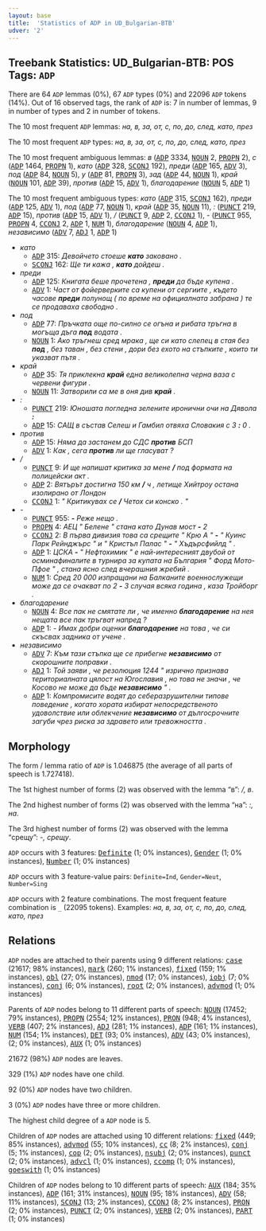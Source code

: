 ```yaml
---
layout: base
title:  'Statistics of ADP in UD_Bulgarian-BTB'
udver: '2'
---
```


## Treebank Statistics: UD_Bulgarian-BTB: POS Tags: `ADP`

There are 64 `ADP` lemmas (0%), 67 `ADP` types (0%) and 22096 `ADP` tokens (14%).
Out of 16 observed tags, the rank of `ADP` is: 7 in number of lemmas, 9 in number of types and 2 in number of tokens.

The 10 most frequent `ADP` lemmas: <em>на, в, за, от, с, по, до, след, като, през</em>

The 10 most frequent `ADP` types:  <em>на, в, за, от, с, по, до, след, като, през</em>

The 10 most frequent ambiguous lemmas: <em>в</em> (<tt><a href="bg_btb-pos-ADP.html">ADP</a></tt> 3334, <tt><a href="bg_btb-pos-NOUN.html">NOUN</a></tt> 2, <tt><a href="bg_btb-pos-PROPN.html">PROPN</a></tt> 2), <em>с</em> (<tt><a href="bg_btb-pos-ADP.html">ADP</a></tt> 1464, <tt><a href="bg_btb-pos-PROPN.html">PROPN</a></tt> 1), <em>като</em> (<tt><a href="bg_btb-pos-ADP.html">ADP</a></tt> 328, <tt><a href="bg_btb-pos-SCONJ.html">SCONJ</a></tt> 192), <em>преди</em> (<tt><a href="bg_btb-pos-ADP.html">ADP</a></tt> 165, <tt><a href="bg_btb-pos-ADV.html">ADV</a></tt> 3), <em>под</em> (<tt><a href="bg_btb-pos-ADP.html">ADP</a></tt> 84, <tt><a href="bg_btb-pos-NOUN.html">NOUN</a></tt> 5), <em>у</em> (<tt><a href="bg_btb-pos-ADP.html">ADP</a></tt> 81, <tt><a href="bg_btb-pos-PROPN.html">PROPN</a></tt> 3), <em>зад</em> (<tt><a href="bg_btb-pos-ADP.html">ADP</a></tt> 44, <tt><a href="bg_btb-pos-NOUN.html">NOUN</a></tt> 1), <em>край</em> (<tt><a href="bg_btb-pos-NOUN.html">NOUN</a></tt> 101, <tt><a href="bg_btb-pos-ADP.html">ADP</a></tt> 39), <em>против</em> (<tt><a href="bg_btb-pos-ADP.html">ADP</a></tt> 15, <tt><a href="bg_btb-pos-ADV.html">ADV</a></tt> 1), <em>благодарение</em> (<tt><a href="bg_btb-pos-NOUN.html">NOUN</a></tt> 5, <tt><a href="bg_btb-pos-ADP.html">ADP</a></tt> 1)

The 10 most frequent ambiguous types:  <em>като</em> (<tt><a href="bg_btb-pos-ADP.html">ADP</a></tt> 315, <tt><a href="bg_btb-pos-SCONJ.html">SCONJ</a></tt> 162), <em>преди</em> (<tt><a href="bg_btb-pos-ADP.html">ADP</a></tt> 125, <tt><a href="bg_btb-pos-ADV.html">ADV</a></tt> 1), <em>под</em> (<tt><a href="bg_btb-pos-ADP.html">ADP</a></tt> 77, <tt><a href="bg_btb-pos-NOUN.html">NOUN</a></tt> 1), <em>край</em> (<tt><a href="bg_btb-pos-ADP.html">ADP</a></tt> 35, <tt><a href="bg_btb-pos-NOUN.html">NOUN</a></tt> 11), <em>:</em> (<tt><a href="bg_btb-pos-PUNCT.html">PUNCT</a></tt> 219, <tt><a href="bg_btb-pos-ADP.html">ADP</a></tt> 15), <em>против</em> (<tt><a href="bg_btb-pos-ADP.html">ADP</a></tt> 15, <tt><a href="bg_btb-pos-ADV.html">ADV</a></tt> 1), <em>/</em> (<tt><a href="bg_btb-pos-PUNCT.html">PUNCT</a></tt> 9, <tt><a href="bg_btb-pos-ADP.html">ADP</a></tt> 2, <tt><a href="bg_btb-pos-CCONJ.html">CCONJ</a></tt> 1), <em>-</em> (<tt><a href="bg_btb-pos-PUNCT.html">PUNCT</a></tt> 955, <tt><a href="bg_btb-pos-PROPN.html">PROPN</a></tt> 4, <tt><a href="bg_btb-pos-CCONJ.html">CCONJ</a></tt> 2, <tt><a href="bg_btb-pos-ADP.html">ADP</a></tt> 1, <tt><a href="bg_btb-pos-NUM.html">NUM</a></tt> 1), <em>благодарение</em> (<tt><a href="bg_btb-pos-NOUN.html">NOUN</a></tt> 4, <tt><a href="bg_btb-pos-ADP.html">ADP</a></tt> 1), <em>независимо</em> (<tt><a href="bg_btb-pos-ADV.html">ADV</a></tt> 7, <tt><a href="bg_btb-pos-ADJ.html">ADJ</a></tt> 1, <tt><a href="bg_btb-pos-ADP.html">ADP</a></tt> 1)


* <em>като</em>
  * <tt><a href="bg_btb-pos-ADP.html">ADP</a></tt> 315: <em>Девойчето стоеше <b>като</b> заковано .</em>
  * <tt><a href="bg_btb-pos-SCONJ.html">SCONJ</a></tt> 162: <em>Ще ти кажа , <b>като</b> дойдеш .</em>
* <em>преди</em>
  * <tt><a href="bg_btb-pos-ADP.html">ADP</a></tt> 125: <em>Книгата беше прочетена , <b>преди</b> да бъде купена .</em>
  * <tt><a href="bg_btb-pos-ADV.html">ADV</a></tt> 1: <em>Част от фойерверките са купени от сергиите , където часове <b>преди</b> полунощ ( по време на официалната забрана ) те се продаваха свободно .</em>
* <em>под</em>
  * <tt><a href="bg_btb-pos-ADP.html">ADP</a></tt> 77: <em>Пръчката още по-силно се огъна и рибата тръгна в могъща дъга <b>под</b> водата .</em>
  * <tt><a href="bg_btb-pos-NOUN.html">NOUN</a></tt> 1: <em>Ако тръгнеш сред мрака , ще си като слепец в стая без <b>под</b> , без таван , без стени , дори без ехото на стъпките , които ти указват пътя .</em>
* <em>край</em>
  * <tt><a href="bg_btb-pos-ADP.html">ADP</a></tt> 35: <em>Тя приклекна <b>край</b> една великолепна черна ваза с червени фигури .</em>
  * <tt><a href="bg_btb-pos-NOUN.html">NOUN</a></tt> 11: <em>Затворили са ме в оня див <b>край</b> .</em>
* <em>:</em>
  * <tt><a href="bg_btb-pos-PUNCT.html">PUNCT</a></tt> 219: <em>Юношата погледна зелените иронични очи на Дявола <b>:</b></em>
  * <tt><a href="bg_btb-pos-ADP.html">ADP</a></tt> 15: <em>САЩ в състав Селеш и Гамбил отвяха Словакия с 3 <b>:</b> 0 .</em>
* <em>против</em>
  * <tt><a href="bg_btb-pos-ADP.html">ADP</a></tt> 15: <em>Няма да застанем до СДС <b>против</b> БСП</em>
  * <tt><a href="bg_btb-pos-ADV.html">ADV</a></tt> 1: <em>Как , сега <b>против</b> ли ще гласуват ?</em>
* <em>/</em>
  * <tt><a href="bg_btb-pos-PUNCT.html">PUNCT</a></tt> 9: <em>И ще напишат критика за мене <b>/</b> под формата на полицейски акт .</em>
  * <tt><a href="bg_btb-pos-ADP.html">ADP</a></tt> 2: <em>Вятърът достигна 150 км <b>/</b> ч , летище Хийтроу остана изолирано от Лондон</em>
  * <tt><a href="bg_btb-pos-CCONJ.html">CCONJ</a></tt> 1: <em>" Критикувах се <b>/</b> Четох си конско . "</em>
* <em>-</em>
  * <tt><a href="bg_btb-pos-PUNCT.html">PUNCT</a></tt> 955: <em><b>-</b> Реже нещо .</em>
  * <tt><a href="bg_btb-pos-PROPN.html">PROPN</a></tt> 4: <em>АЕЦ " Белене " стана като Дунав мост <b>-</b> 2</em>
  * <tt><a href="bg_btb-pos-CCONJ.html">CCONJ</a></tt> 2: <em>В първа дивизия това са срещите " Крю А " <b>-</b> " Куинс Парк Рейнджърс " и " Кристъл Палас " <b>-</b> " Хъдърсфийлд " .</em>
  * <tt><a href="bg_btb-pos-ADP.html">ADP</a></tt> 1: <em>ЦСКА <b>-</b> " Нефтохимик " е най-интересният двубой от осминафиналите в турнира за купата на България " Форд Мото-Пфое " , стана ясно след вчерашния жребий .</em>
  * <tt><a href="bg_btb-pos-NUM.html">NUM</a></tt> 1: <em>Сред 20 000 изпращани на Балканите военнослужещи може да се очакват по 2 <b>-</b> 3 случая всяка година , каза Тройборг .</em>
* <em>благодарение</em>
  * <tt><a href="bg_btb-pos-NOUN.html">NOUN</a></tt> 4: <em>Все пак не смятате ли , че именно <b>благодарение</b> на нея нещата все пак тръгват напред ?</em>
  * <tt><a href="bg_btb-pos-ADP.html">ADP</a></tt> 1: <em>- Имах добри оценки <b>благодарение</b> на това , че си скъсвах задника от учене .</em>
* <em>независимо</em>
  * <tt><a href="bg_btb-pos-ADV.html">ADV</a></tt> 7: <em>Към тази стъпка ще се прибегне <b>независимо</b> от скорошните поправки .</em>
  * <tt><a href="bg_btb-pos-ADJ.html">ADJ</a></tt> 1: <em>Той заяви , че резолюция 1244 " изрично признава териториалната цялост на Югославия , но това не значи , че Косово не може да бъде <b>независимо</b> " .</em>
  * <tt><a href="bg_btb-pos-ADP.html">ADP</a></tt> 1: <em>Компромисите водят до себеразрушителни типове поведение , когато хората избират непосредственото удоволствие или облекчение <b>независимо</b> от дългосрочните загуби чрез риска за здравето или тревожността .</em>

## Morphology

The form / lemma ratio of `ADP` is 1.046875 (the average of all parts of speech is 1.727418).

The 1st highest number of forms (2) was observed with the lemma “в”: <em>/, в</em>.

The 2nd highest number of forms (2) was observed with the lemma “на”: <em>:, на</em>.

The 3rd highest number of forms (2) was observed with the lemma “срещу”: <em>-, срещу</em>.

`ADP` occurs with 3 features: <tt><a href="bg_btb-feat-Definite.html">Definite</a></tt> (1; 0% instances), <tt><a href="bg_btb-feat-Gender.html">Gender</a></tt> (1; 0% instances), <tt><a href="bg_btb-feat-Number.html">Number</a></tt> (1; 0% instances)

`ADP` occurs with 3 feature-value pairs: `Definite=Ind`, `Gender=Neut`, `Number=Sing`

`ADP` occurs with 2 feature combinations.
The most frequent feature combination is `_` (22095 tokens).
Examples: <em>на, в, за, от, с, по, до, след, като, през</em>


## Relations

`ADP` nodes are attached to their parents using 9 different relations: <tt><a href="bg_btb-dep-case.html">case</a></tt> (21617; 98% instances), <tt><a href="bg_btb-dep-mark.html">mark</a></tt> (260; 1% instances), <tt><a href="bg_btb-dep-fixed.html">fixed</a></tt> (159; 1% instances), <tt><a href="bg_btb-dep-obl.html">obl</a></tt> (27; 0% instances), <tt><a href="bg_btb-dep-nmod.html">nmod</a></tt> (17; 0% instances), <tt><a href="bg_btb-dep-iobj.html">iobj</a></tt> (7; 0% instances), <tt><a href="bg_btb-dep-conj.html">conj</a></tt> (6; 0% instances), <tt><a href="bg_btb-dep-root.html">root</a></tt> (2; 0% instances), <tt><a href="bg_btb-dep-advmod.html">advmod</a></tt> (1; 0% instances)

Parents of `ADP` nodes belong to 11 different parts of speech: <tt><a href="bg_btb-pos-NOUN.html">NOUN</a></tt> (17452; 79% instances), <tt><a href="bg_btb-pos-PROPN.html">PROPN</a></tt> (2554; 12% instances), <tt><a href="bg_btb-pos-PRON.html">PRON</a></tt> (948; 4% instances), <tt><a href="bg_btb-pos-VERB.html">VERB</a></tt> (407; 2% instances), <tt><a href="bg_btb-pos-ADJ.html">ADJ</a></tt> (281; 1% instances), <tt><a href="bg_btb-pos-ADP.html">ADP</a></tt> (161; 1% instances), <tt><a href="bg_btb-pos-NUM.html">NUM</a></tt> (154; 1% instances), <tt><a href="bg_btb-pos-DET.html">DET</a></tt> (93; 0% instances), <tt><a href="bg_btb-pos-ADV.html">ADV</a></tt> (43; 0% instances),  (2; 0% instances), <tt><a href="bg_btb-pos-AUX.html">AUX</a></tt> (1; 0% instances)

21672 (98%) `ADP` nodes are leaves.

329 (1%) `ADP` nodes have one child.

92 (0%) `ADP` nodes have two children.

3 (0%) `ADP` nodes have three or more children.

The highest child degree of a `ADP` node is 5.

Children of `ADP` nodes are attached using 10 different relations: <tt><a href="bg_btb-dep-fixed.html">fixed</a></tt> (449; 85% instances), <tt><a href="bg_btb-dep-advmod.html">advmod</a></tt> (55; 10% instances), <tt><a href="bg_btb-dep-cc.html">cc</a></tt> (8; 2% instances), <tt><a href="bg_btb-dep-conj.html">conj</a></tt> (5; 1% instances), <tt><a href="bg_btb-dep-cop.html">cop</a></tt> (2; 0% instances), <tt><a href="bg_btb-dep-nsubj.html">nsubj</a></tt> (2; 0% instances), <tt><a href="bg_btb-dep-punct.html">punct</a></tt> (2; 0% instances), <tt><a href="bg_btb-dep-advcl.html">advcl</a></tt> (1; 0% instances), <tt><a href="bg_btb-dep-ccomp.html">ccomp</a></tt> (1; 0% instances), <tt><a href="bg_btb-dep-goeswith.html">goeswith</a></tt> (1; 0% instances)

Children of `ADP` nodes belong to 10 different parts of speech: <tt><a href="bg_btb-pos-AUX.html">AUX</a></tt> (184; 35% instances), <tt><a href="bg_btb-pos-ADP.html">ADP</a></tt> (161; 31% instances), <tt><a href="bg_btb-pos-NOUN.html">NOUN</a></tt> (95; 18% instances), <tt><a href="bg_btb-pos-ADV.html">ADV</a></tt> (58; 11% instances), <tt><a href="bg_btb-pos-SCONJ.html">SCONJ</a></tt> (13; 2% instances), <tt><a href="bg_btb-pos-CCONJ.html">CCONJ</a></tt> (8; 2% instances), <tt><a href="bg_btb-pos-PRON.html">PRON</a></tt> (2; 0% instances), <tt><a href="bg_btb-pos-PUNCT.html">PUNCT</a></tt> (2; 0% instances), <tt><a href="bg_btb-pos-VERB.html">VERB</a></tt> (2; 0% instances), <tt><a href="bg_btb-pos-PART.html">PART</a></tt> (1; 0% instances)

